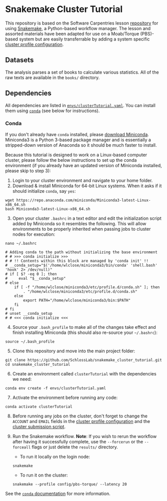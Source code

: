 # Snakemake Cluster Tutorial

This repository is based on the Software Carpentries lesson [repository](https://hpc-carpentry.github.io/hpc-python/17-cluster/) for using [Snakemake](https://snakemake.readthedocs.io/en/stable/index.html), a Python-based workflow manager. The lesson and assorted materials have been adapted for use on a Moab/Torque (PBS)-based system but are easily transferrable by adding a system specific [cluster profile configuration](config/pbs-torque/config.yaml).

## Datasets

The analysis parses a set of books to calculate various statistics. All of the raw texts are available in the `books/` directory.

## Dependencies

All dependencies are listed in [`envs/clusterTutorial.yaml`](envs/clusterTutorial.yaml). You can install them using [`conda`](https://docs.conda.io/projects/conda/en/latest/index.html) (see below for instructions).

### Conda

If you don't already have `conda` installed, please [download Miniconda](https://docs.conda.io/en/latest/miniconda.html). Miniconda3 is a Python 3-based package manager and is essentially a stripped-down version of Anaconda so it should be much faster to install.

Because this tutorial is designed to work on a Linux-based computer cluster, please follow the below instructions to set up the conda environment (if you already have an updated version of Miniconda installed, please skip to step 3):

1. Login to your cluster environment and navigate to your home folder.
2. Download & install Miniconda for 64-bit Linux systems. When it asks if it should initialize `conda`, say `yes`:
```
wget https://repo.anaconda.com/miniconda/Miniconda3-latest-Linux-x86_64.sh
bash Miniconda3-latest-Linux-x86_64.sh
```
3. Open your cluster `.bashrc` in a text editor and edit the initialization script added by Miniconda so it resembles the following. This will allow environments to be properly inherited when passing jobs to cluster nodes for execution:
```
nano ~/.bashrc
```
```
# Adding conda to the path without initializing the base environment
# # >>> conda initialize >>>
# # !! Contents within this block are managed by 'conda init' !!
# __conda_setup="$('/home/wlclose/miniconda3/bin/conda' 'shell.bash' 'hook' 2> /dev/null)"
# if [ $? -eq 0 ]; then
#     eval "$__conda_setup"
# else
    if [ -f "/home/wlclose/miniconda3/etc/profile.d/conda.sh" ]; then
        . "/home/wlclose/miniconda3/etc/profile.d/conda.sh"
    else
        export PATH="/home/wlclose/miniconda3/bin:$PATH"
    fi
# fi
# unset __conda_setup
# # <<< conda initialize <<<
```
4. Source your `.bash_profile` to make all of the changes take effect and finish installing Miniconda (this should also re-source your `~/.bashrc`):
```
source ~/.bash_profile
```
5. Clone this repository and move into the main project folder:
```
git clone https://github.com/SchlossLab/snakemake_cluster_tutorial.git
cd snakemake_cluster_tutorial
```
6. Create an environment called `clusterTutorial` with the dependencies we need:
```
conda env create -f envs/clusterTutorial.yaml
```
7. Activate the environment before running any code:
```
conda activate clusterTutorial
```
8. Before running any jobs on the cluster, don't forget to change the `ACCOUNT` and `EMAIL` fields in the [cluster profile configuration](config/cluster.json) and the [cluster submission script](code/clusterSnakemake.pbs).

9. Run the Snakemake workflow. **Note**: If you wish to rerun the workflow after having it successfully complete, use the `--forcerun` or the `--forceall` flags or just delete the `results/` directory.
    - To run it locally on the login node:
    ```
    snakemake
    ```
    - To run it on the cluster:
    ```
    snakemake --profile config/pbs-torque/ --latency 20
    ```

See the [`conda` documentation](https://docs.conda.io/projects/conda/en/latest/user-guide/index.html) for more information.
